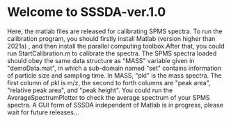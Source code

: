 # Welcome to SSSDA-ver.1.0
 Here, the matlab files are released for calibrating SPMS spectra.
 To run the calibration program, you should firstly install Matlab (version higher than 2021a) , and then install the parallel computing toolbox.After that, you could run StartCalibration.m to calibrate the spectra.
 The SPMS spectra loaded should obey the same data structure as "MASS" variable given in "demoData.mat", in which a sub-domain named "set" contains information of particle size and sampling time. In MASS, "pkl" is the mass spectra. The first column of pkl is m/z, the second to forth columns are "peak area", "relative peak area", and "peak height". You could run the AverageSpectrumPlotter to check the average spectrum of your SPMS spectra.
 A GUI form of SSSDA independent of Matlab is in progress, please wait for future releases...
